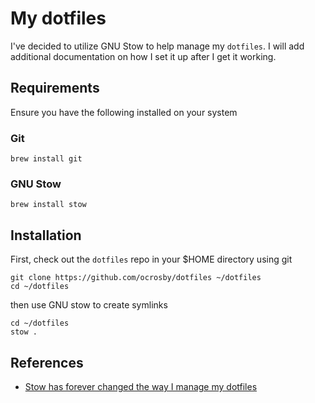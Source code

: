 # My dotfiles

I've decided to utilize GNU Stow to help manage my `dotfiles`.  I will add additional documentation on how I set it up after I get it working.

## Requirements

Ensure you have the following installed on your system

### Git

```shell
brew install git
```

### GNU Stow

```shell
brew install stow
```

## Installation

First, check out the `dotfiles` repo in your $HOME directory using git

```shell
git clone https://github.com/ocrosby/dotfiles ~/dotfiles
cd ~/dotfiles
```

then use GNU stow to create symlinks

```shell
cd ~/dotfiles
stow .
```

## References

- [Stow has forever changed the way I manage my dotfiles](https://www.youtube.com/watch?v=y6XCebnB9gs)


